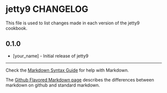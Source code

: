 jetty9 CHANGELOG
================

This file is used to list changes made in each version of the jetty9 cookbook.

0.1.0
-----
- [your_name] - Initial release of jetty9

- - -
Check the [Markdown Syntax Guide](http://daringfireball.net/projects/markdown/syntax) for help with Markdown.

The [Github Flavored Markdown page](http://github.github.com/github-flavored-markdown/) describes the differences between markdown on github and standard markdown.
